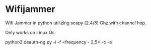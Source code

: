 # Wifijammer
Wifi Jammer in python utilizing scapy (2.4/5) Ghz with channel hop.


Only works on Linux Os

python3 deauth-ng.py -i <interface> -f <frequency - 2,5> -c <channel> -a <BSSID>

